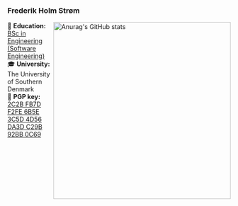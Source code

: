 ### Frederik Holm Strøm

[<img src="https://github-readme-stats.vercel.app/api?username=frederikstroem&show_icons=true&count_private=true&theme=dark&hide_border=true&border_radius=20" width="400" align="right" title="Anurag's GitHub stats" alt="Anurag's GitHub stats">](https://github.com/anuraghazra/github-readme-stats)

📖 **Education:** [BSc in Engineering (Software Engineering)](https://www.sdu.dk/en/uddannelse/bachelor/softwareengineering)<br>
🎓 **University:** The University of Southern Denmark<br>
🔐 **PGP key:** [2C2B FB7D F2FE 6B5E 3C5D  4D56 DA3D C29B 92BB 0C69](https://keys.openpgp.org/search?q=2C2BFB7DF2FE6B5E3C5D4D56DA3DC29B92BB0C69)
